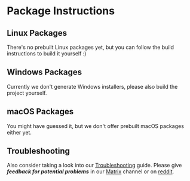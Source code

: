 # Package Instructions

## Linux Packages

There's no prebuilt Linux packages yet, but you can follow the build instructions to build it yourself :)


## Windows Packages

Currently we don't generate Windows installers, please also build the project yourself.


## macOS Packages

You might have guessed it, but we don't offer prebuilt macOS packages either yet.


## Troubleshooting
Also consider taking a look into our [Troubleshooting](https://github.com/SFTtech/openage/blob/master/doc/troubleshooting.md) guide. Please give ***feedback for potential problems*** in our [Matrix](https://app.element.io/#/room/#sfttech:matrix.org) channel or on [reddit](https://www.reddit.com/r/openage/).
